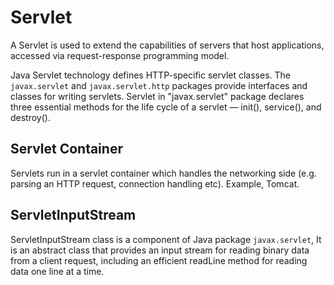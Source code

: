 # Servlet

A Servlet is used to extend the capabilities of servers that host applications, accessed via request-response programming model.

Java Servlet technology defines HTTP-specific servlet classes. The `javax.servlet` and `javax.servlet.http` packages provide interfaces and classes for writing servlets. Servlet in "javax.servlet" package declares three essential methods for the life cycle of a servlet — init(), service(), and destroy().

## Servlet Container

Servlets run in a servlet container which handles the networking side (e.g. parsing an HTTP request, connection handling etc). Example, Tomcat.

## ServletInputStream

ServletInputStream class is a component of Java package `javax.servlet`, It is an abstract class that provides an input stream for reading binary data from a client request, including an efficient readLine method for reading data one line at a time.
